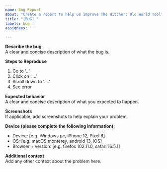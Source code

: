 ```yaml
---
name: Bug Report
about: "Create a report to help us improve The Witcher: Old World Tool"
title: "[BUG] "
labels: bug
assignees: ''

---
```


**Describe the bug**  
A clear and concise description of what the bug is.

**Steps to Reproduce**  
1. Go to '...'
2. Click on '....'
3. Scroll down to '....'
4. See error

**Expected behavior**  
A clear and concise description of what you expected to happen.

**Screenshots**  
If applicable, add screenshots to help explain your problem.

**Device (please complete the following information):**
 - Device: [e.g. Windows pc, iPhone 12, Pixel 6]
 - OS: [e.g. macOS monterey, android 13, iOS]
 - Browser + version: [e.g. firefox 102.11.0, safari 16.5.1]

**Additional context**  
Add any other context about the problem here.
